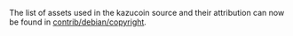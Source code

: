The list of assets used in the kazucoin source and their attribution can now be found in [contrib/debian/copyright](../contrib/debian/copyright).
